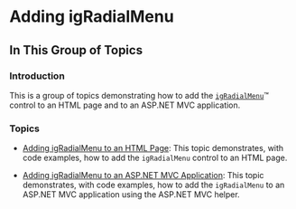 ﻿<!--
|metadata|
{
    "fileName": "igradialmenu-adding",
    "controlName": "igRadialMenu",
    "tags": []
}
|metadata|
-->

# Adding igRadialMenu



## In This Group of Topics
### Introduction

This is a group of topics demonstrating how to add the [`igRadialMenu`](%%jQueryApiUrl%%/ui.igRadialMenu#options)™ control to an HTML page and to an ASP.NET MVC application.

### Topics

- [Adding igRadialMenu to an HTML Page](igRadialMenu-Adding-HTML-Page.html): This topic demonstrates, with code examples, how to add the `igRadialMenu` control to an HTML page.

- [Adding igRadialMenu to an ASP.NET MVC Application](igRadialMenu-Adding-MVC-App.html): This topic demonstrates, with code examples, how to add the `igRadialMenu` to an ASP.NET MVC application using the ASP.NET MVC helper.





 

 


